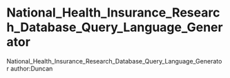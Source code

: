# National_Health_Insurance_Research_Database_Query_Language_Generator
National_Health_Insurance_Research_Database_Query_Language_Generator author:Duncan
